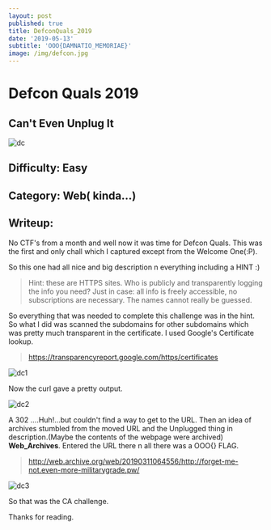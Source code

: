 ```yaml
---
layout: post
published: true
title: DefconQuals_2019
date: '2019-05-13'
subtitle: 'OOO{DAMNATIO_MEMORIAE}'
image: /img/defcon.jpg
---
```

# Defcon Quals 2019

## Can't Even Unplug It

![dc](./img/dc.png)

## Difficulty: Easy

## Category: Web( kinda...)

## Writeup:

No CTF's from a month and well now it was time for Defcon Quals. This was the first and only chall which I captured except from the Welcome One(:P).

So this one had all nice and big description n everything including a HINT :)


>Hint: these are HTTPS sites. Who is publicly and transparently logging the info you need? Just in case: all info is freely accessible, no subscriptions are necessary. The names cannot really be guessed.

So everything that was needed to complete this challenge was in the hint. So what I did was scanned the subdomains for other subdomains which was pretty much transparent in the certificate. I used Google's Certificate lookup.
>https://transparencyreport.google.com/https/certificates

![dc1](img/dc1.png)

Now the curl gave a pretty output.

![dc2](img/dc2.png)

A 302 ....Huh!...but couldn't find a way to get to the URL. Then an idea of archives stumbled from the moved URL and the Unplugged thing in description.(Maybe the contents of the webpage were archived) **Web_Archives**. Entered the URL there n all there was a OOO{} FLAG. 

>http://web.archive.org/web/20190311064556/http://forget-me-not.even-more-militarygrade.pw/

![dc3](img/dc3.png)

So that was the CA challenge.

Thanks for reading.
